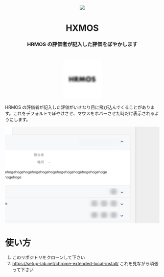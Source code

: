 <div align="center">
    <img src="https://raw.githubusercontent.com/iwasa-kosui/hrmos-blur-chrome-extension/master/logo/logo-128.png"/>
    <h1>HXMOS</h1>
    <h3>HRMOS の評価者が記入した評価をぼやかします</h3>
</div>


# 

<center><img src="./logo/logo-128.png" /></center>

HRMOS の評価者が記入した評価がいきなり目に飛び込んでくることがあります。これをデフォルトでぼやけさせ、マウスをホバーさせた時だけ表示されるようにします。

![](./screenshot.png)

# 使い方

1. このリポジトリをクローンして下さい
2. https://setup-lab.net/chrome-extended-local-install/ これを見ながら頑張って下さい